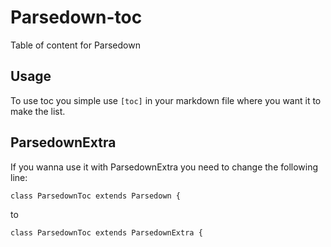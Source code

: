 # Parsedown-toc
Table of content for Parsedown

## Usage

To use toc you simple use `[toc]` in your markdown file where you want it to make the list.


## ParsedownExtra

If you wanna use it with ParsedownExtra you need to change the following line:
```
class ParsedownToc extends Parsedown {
```
to
```
class ParsedownToc extends ParsedownExtra {
```
